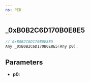 ```yaml
---
ns: PED
---
```

## _0xB0B2C6D170B0E8E5

```c
// 0xB0B2C6D170B0E8E5
Any _0xB0B2C6D170B0E8E5(Any p0);
```

## Parameters
* **p0**:
